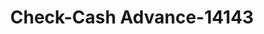 ---
f_zip-code: 53130
f_state-code: WI
title: Check-Cash Advance-14143
f_phone: 414-427-9661
f_city-only: Hales Corners
f_address: 5120 South 108Th Street Hales Corners
f_location-unique-id: '14143'
slug: check-cash-advance-14143
updated-on: '2024-05-30T13:46:58.046Z'
created-on: '2024-05-30T13:36:59.803Z'
published-on: '2024-05-30T13:54:32.469Z'
f_city-state: cms/city/hales-corners-wi.md
f_company: cms/company/check-cash-advance.md
f_state: cms/state/wisconsin.md
layout: '[payday-loan].html'
tags: payday-loan
---